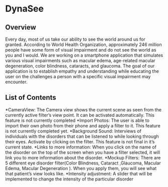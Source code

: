 DynaSee
===========================

## Overview

Every day, most of us take our ability to see the world around us for granted. According to World Health Organization, approximately 246 million people have some form of visual impairment and do not see the world as you and I would. We are working on a smartphone application that simulates various visual impairments such as macular edema, age-related macular degeneration, color blindness, cataracts, and glaucoma. The goal of our application is to establish empathy and understanding while educating the user on the challenges a person with a specific visual impairment may encounter.


## List of Contents 

  *CameraView: The Camera view shows the current scene as seen from the currently active filter’s view point. It can be     activated automatically. This feature is not currently completed
  *Import Photos: The user is able to import their own photo from their phone and apply a filter to it. This feature is not currently completed yet.
  *Background Sound: Interviews of individuals with the disorders that can be listened to while looking through their eyes. Activate by clicking on the filter. This feature is not final in it’s current state.
  *Links to more information: When you click on the name of the disorder on the top of the screen when you have a filter selected, it will link you to more information about the disorder.
  *Mockup Filters: There are 5 different eye disorder filter(Color Blindness, Cataract ,Glaucoma, Macular Edema, Macular Degeneration ). When you apply them, you will see what that patient’s view looks like. 
  *Intensity adjustment: A slider that will be implemented to change the intensity of the particular disorder



